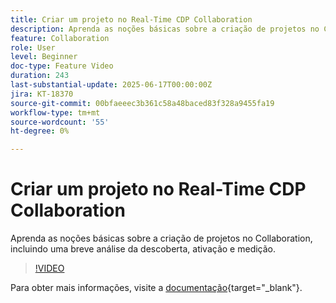 ```yaml
---
title: Criar um projeto no Real-Time CDP Collaboration
description: Aprenda as noções básicas sobre a criação de projetos no Collaboration, incluindo uma breve análise da descoberta, ativação e medição.
feature: Collaboration
role: User
level: Beginner
doc-type: Feature Video
duration: 243
last-substantial-update: 2025-06-17T00:00:00Z
jira: KT-18370
source-git-commit: 00bfaeeec3b361c58a48baced83f328a9455fa19
workflow-type: tm+mt
source-wordcount: '55'
ht-degree: 0%

---
```



# Criar um projeto no Real-Time CDP Collaboration

Aprenda as noções básicas sobre a criação de projetos no Collaboration, incluindo uma breve análise da descoberta, ativação e medição.

>[!VIDEO](https://video.tv.adobe.com/v/3464033/?learn=on&enablevpops)

Para obter mais informações, visite a [documentação](https://experienceleague.adobe.com/en/docs/real-time-cdp-collaboration/using/collaborate/manage-projects){target="_blank"}.
